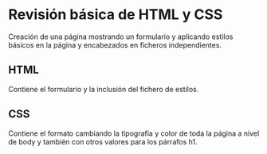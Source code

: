 ﻿# Revisión básica de HTML y CSS

Creación de una página mostrando un formulario y aplicando estilos básicos en la página y encabezados en ficheros independientes.

## HTML

Contiene el formulario y la inclusión del fichero de estilos. 

## CSS

Contiene el formato cambiando la tipografía y color de toda la página a nivel de body y también con otros valores para los párrafos h1.